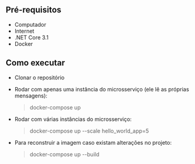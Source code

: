 ## Pré-requisitos

* Computador
* Internet
* .NET Core 3.1
* Docker

## Como executar

* Clonar o repositório

* Rodar com apenas uma instância do microsserviço (ele lê as próprias mensagens):

  >docker-compose up

* Rodar com várias instâncias do microsserviço:

  > docker-compose up --scale hello_world_app=5

* Para reconstruir a imagem caso existam alterações no projeto:

  > docker-compose up --build
